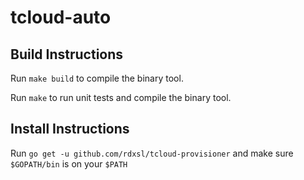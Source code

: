 # tcloud-auto

## Build Instructions

Run `make build` to compile the binary tool.

Run `make` to run unit tests and compile the binary tool.

## Install Instructions

Run `go get -u github.com/rdxsl/tcloud-provisioner` and make sure `$GOPATH/bin` is on your `$PATH`